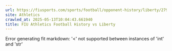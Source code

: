 ```yaml
---
url: https://fiusports.com/sports/football/opponent-history/liberty/279
site: Athletics
crawled_at: 2025-05-13T10:04:43.661940
title: FIU Athletics Football History vs Liberty
---
```


Error generating fit markdown: '<' not supported between instances of 'int' and 'str'